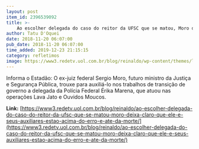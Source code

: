 ```yaml
---
layout: post
item_id: 2396539092
title: >-
    Ao escolher delegada do caso do reitor da UFSC que se matou, Moro deixa claro que ele e seus auxiliares estão acima do erro e até da morte
author: Tatu D'Oquei
date: 2018-11-20 06:07:00
pub_date: 2018-11-20 06:07:00
time_added: 2019-12-23 21:15:15
category: refletimos
image: https://www3.redetv.uol.com.br/blog/reinaldo/wp-content/themes/layout/assets/images/reinaldo-thumb.jpg
---
```


Informa o Estadão: O ex-juiz federal Sergio Moro, futuro ministro da Justiça e Segurança Pública, trouxe para auxiliá-lo nos trabalhos de transição de governo a delegada da Polícia Federal Érika Marena, que atuou nas operações Lava Jato e Ouvidos Moucos.

**Link:** [https://www3.redetv.uol.com.br/blog/reinaldo/ao-escolher-delegada-do-caso-do-reitor-da-ufsc-que-se-matou-moro-deixa-claro-que-ele-e-seus-auxiliares-estao-acima-do-erro-e-ate-da-morte/](https://www3.redetv.uol.com.br/blog/reinaldo/ao-escolher-delegada-do-caso-do-reitor-da-ufsc-que-se-matou-moro-deixa-claro-que-ele-e-seus-auxiliares-estao-acima-do-erro-e-ate-da-morte/)

